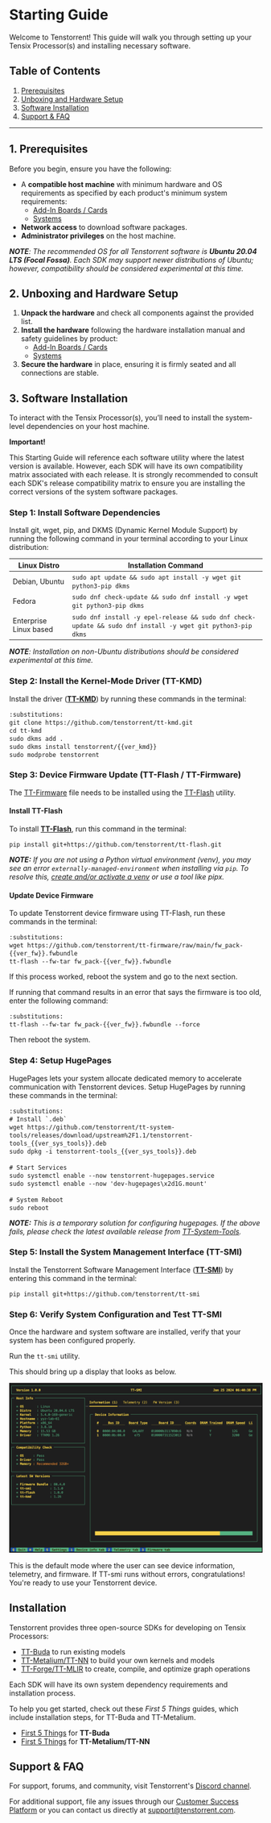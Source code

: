 # Starting Guide

Welcome to Tenstorrent! This guide will walk you through setting up your Tensix Processor(s) and installing necessary software.

## Table of Contents

1. [Prerequisites](#prerequisites)
2. [Unboxing and Hardware Setup](#unboxing-and-hardware-setup)
3. [Software Installation](#software-installation)
4. [Support & FAQ](#support-faq)

---

## 1. Prerequisites

Before you begin, ensure you have the following:

- A **compatible host machine** with minimum hardware and OS requirements as specified by each product's minimum system requirements:
  - [Add-In Boards / Cards](https://docs.tenstorrent.com/aibs/index.html)
  - [Systems](https://docs.tenstorrent.com/systems/index.html)
- **Network access** to download software packages.
- **Administrator privileges** on the host machine.

***NOTE**: The recommended OS for all Tenstorrent software is **Ubuntu 20.04 LTS (Focal Fossa)**. Each SDK may support newer distributions of Ubuntu; however, compatibility should be considered experimental at this time.*

## 2. Unboxing and Hardware Setup

1. **Unpack the hardware** and check all components against the provided list.
2. **Install the hardware** following the hardware installation manual and safety guidelines by product:
    - [Add-In Boards / Cards](https://docs.tenstorrent.com/aibs/index.html)
    - [Systems](https://docs.tenstorrent.com/systems/index.html)
3. **Secure the hardware** in place, ensuring it is firmly seated and all connections are stable.

## 3. Software Installation

To interact with the Tensix Processor(s), you’ll need to install the system-level dependencies on your host machine.

**Important!**

This Starting Guide will reference each software utility where the latest version is available. However, each SDK will have its own compatibility matrix associated with each release. It is strongly recommended to consult each SDK's release compatibility matrix to ensure you are installing the correct versions of the system software packages.

### Step 1: Install Software Dependencies

Install git, wget, pip, and DKMS (Dynamic Kernel Module Support) by running the following command in your terminal according to your Linux distribution:

| Linux Distro           | Installation Command                                                                      |
|------------------------|-------------------------------------------------------------------------------------------|
| Debian, Ubuntu         | `sudo apt update && sudo apt install -y wget git python3-pip dkms`                        |
| Fedora                 | `sudo dnf check-update && sudo dnf install -y wget git python3-pip dkms`                  |
| Enterprise Linux based | `sudo dnf install -y epel-release && sudo dnf check-update && sudo dnf install -y wget git python3-pip dkms` |

***NOTE**: Installation on non-Ubuntu distributions should be considered experimental at this time.*

### Step 2: Install the Kernel-Mode Driver (TT-KMD)
Install the driver (**[TT-KMD](https://github.com/tenstorrent/tt-kmd)**) by running these commands in the terminal:

```{code-block} bash
:substitutions:
git clone https://github.com/tenstorrent/tt-kmd.git
cd tt-kmd
sudo dkms add .
sudo dkms install tenstorrent/{{ver_kmd}}
sudo modprobe tenstorrent
```

### Step 3: Device Firmware Update (TT-Flash / TT-Firmware)

The [TT-Firmware](https://github.com/tenstorrent/tt-firmware) file needs to be installed using the [TT-Flash](https://github.com/tenstorrent/tt-flash) utility.

#### Install TT-Flash

To install **[TT-Flash](https://github.com/tenstorrent/tt-flash)**, run this command in the terminal:

```{code-block} bash
pip install git+https://github.com/tenstorrent/tt-flash.git
```
***NOTE:** If you are not using a Python virtual environment (venv), you may see an error `externally-managed-environment` when installing via `pip`. To resolve this, [create and/or activate a venv](https://docs.python.org/3/tutorial/venv.html) or use a tool like pipx.*

#### Update Device Firmware
To update Tenstorrent device firmware using TT-Flash, run these commands in the terminal:

```{code-block} bash
:substitutions:
wget https://github.com/tenstorrent/tt-firmware/raw/main/fw_pack-{{ver_fw}}.fwbundle
tt-flash --fw-tar fw_pack-{{ver_fw}}.fwbundle
```

If this process worked, reboot the system and go to the next section.

If running that command results in an error that says the firmware is too old, enter the following command:

```{code-block} bash
:substitutions:
tt-flash --fw-tar fw_pack-{{ver_fw}}.fwbundle --force
```

Then reboot the system.


### Step 4: Setup HugePages
HugePages lets your system allocate dedicated memory to accelerate communication with Tenstorrent devices. Setup HugePages by running these commands in the terminal:

```{code-block} bash
:substitutions:
# Install `.deb`
wget https://github.com/tenstorrent/tt-system-tools/releases/download/upstream%2F1.1/tenstorrent-tools_{{ver_sys_tools}}.deb
sudo dpkg -i tenstorrent-tools_{{ver_sys_tools}}.deb

# Start Services
sudo systemctl enable --now tenstorrent-hugepages.service
sudo systemctl enable --now 'dev-hugepages\x2d1G.mount'

# System Reboot
sudo reboot
```

***NOTE:** This is a temporary solution for configuring hugepages. If the above fails, please check the latest available release from [TT-System-Tools](https://github.com/tenstorrent/tt-system-tools.git).*

### Step 5: Install the System Management Interface (TT-SMI)
Install the Tenstorrent Software Management Interface (**[TT-SMI](https://github.com/tenstorrent/tt-smi)**) by entering this command in the terminal:

```
pip install git+https://github.com/tenstorrent/tt-smi
```

### Step 6: Verify System Configuration and Test TT-SMI

Once the hardware and system software are installed, verify that your system has been configured properly.

Run the `tt-smi` utility.

This should bring up a display that looks as below.

![tt-smi](./images/tt_smi.png)

This is the default mode where the user can see device information, telemetry, and firmware. If TT-smi runs without errors, congratulations! You're ready to use your Tenstorrent device.

## Installation

Tenstorrent provides three open-source SDKs for developing on Tensix Processors:

- [TT-Buda](https://github.com/tenstorrent/tt-buda) to run existing models
- [TT-Metalium/TT-NN](https://github.com/tenstorrent/tt-metal) to build your own kernels and models
- [TT-Forge/TT-MLIR](https://github.com/tenstorrent/tt-forge-fe) to create, compile, and optimize graph operations

Each SDK will have its own system dependency requirements and installation process.

To help you get started, check out these *First 5 Things* guides, which include installation steps, for TT-Buda and TT-Metalium.

- [First 5 Things](https://github.com/tenstorrent/tt-buda-demos/tree/main/first_5_steps) for **TT-Buda**
- [First 5 Things](https://docs.tenstorrent.com/ttnn/latest/ttnn/get_started.html) for **TT-Metalium/TT-NN**

## Support & FAQ

For support, forums, and community, visit Tenstorrent's [Discord channel](https://discord.gg/tvhGzHQwaj).

For additional support, file any issues through our [Customer Success Platform](https://tenstorrent.atlassian.net/servicedesk/customer/portal/1) or you can contact us directly at [support@tenstorrent.com](mailto:support@tenstorrent.com).
